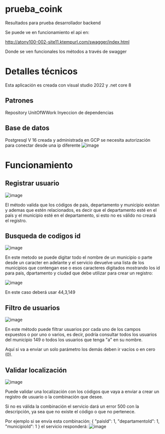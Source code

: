 # prueba_coink
Resultados para prueba desarrollador backend

Se puede ve en funcionamiento el api en:

http://atony100-002-site11.ktempurl.com/swagger/index.html

Donde se ven funcionales los métodos a través de swagger

# Detalles técnicos

Esta aplicación es creada con visual studio 2022 y .net core 8

## Patrones

Repository
UnitOfWWork
Inyeccion de dependencias

## Base de datos

Postgresql V 16
creada y administrada en GCP
se necesita autorización para conectar desde una ip diferente
![image](https://github.com/user-attachments/assets/3f7817bc-d95c-4cf4-afd2-dc167ee47830)

# Funcionamiento

## Registrar usuario
![image](https://github.com/user-attachments/assets/31b21af5-9ec8-4b39-899a-ab8401b2b7cd)

El método valida que los códigos de pais, departamento y municipio existan y ademas que estén relacionados, es decir que el departamento esté en el país y el municipio esté en el departamento, si esto no es válido no creará el registro.

## Busqueda de codigos id
![image](https://github.com/user-attachments/assets/3ff53de0-7a30-4542-b30c-35b68bf188da)

En este metodo se puede digitar todo el nombre de un municipio o parte desde un caracter en adelante y el servicio devuelve una lista de los municipios que contengan ese o esos caracteres digitados mostrando los id para pais, dpartamento y ciudad que debe utilizar para crear un registro:

![image](https://github.com/user-attachments/assets/fd0b248e-ae11-4c90-aba1-860530980801)

En este caso deberá usar 44,3,149

## Filtro de usuarios

![image](https://github.com/user-attachments/assets/eb33abb7-af4e-45bb-9fe1-3ed8fed34309)

En este método puede filtrar usuarios por cada uno de los campos expuestos o por uno o varios, es decir, podría consultar todos los usuarios del municipio 149 o todos los usuarios que tenga "a" en su nombre.

Aquí si va a enviar un solo parámetro los demás deben ir vacíos o en cero (0).

## Validar localización
![image](https://github.com/user-attachments/assets/c43b0f8d-efe3-40c5-acb3-b060f96e97dc)

Puede validar una localización con los códigos que vaya a enviar a crear un registro de usuario o la combinación que desee.

Si no es válida la combinación el servicio dará un error 500 con la descripción, ya sea que no existe el código o que no pertenece.

Por ejemplo si se envía esta combinación:
{
  "paisId": 1,
  "departamentoId": 1,
  "municipioId": 1
}
el servicio responderá:
![image](https://github.com/user-attachments/assets/0e982540-9629-4528-9516-bce345100dc9)




